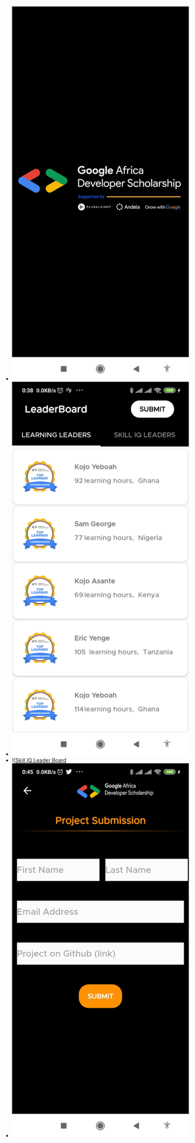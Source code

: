 - ![Splash Screen](/art/Screenshot_2020-09-11-00-38-40-065_com.didahdx.gadsleaderboard.jpg)
- ![Hour Leader Board](/art/Screenshot_2020-09-11-00-38-45-261_com.didahdx.gadsleaderboard.jpg)
- ![[Skill IQ Leader Board](/art/Screenshot_2020-09-11-00-38-49-328_com.didahdx.gadsleaderboard.jpg)
- ![Submit Screen](/art/Screenshot_2020-09-11-00-45-41-420_com.didahdx.gadsleaderboard.jpg)